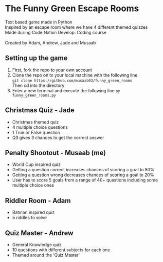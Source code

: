 # The Funny Green Escape Rooms
Text based game made in Python </br>
Inspired by an escape room where we have 4 different themed quizzes </br>
Made during Code Nation Develop: Coding course </br></br>
Created by Adam, Andrew, Jade and Musaab

## Setting up the game

1. First, fork the repo to your own account
2. Clone the repo on to your local machine with the following line </br>
  ``
  git clone https://github.com/musaab03/funny_green_rooms
  ``
  </br>Then cd into the directory
3. Enter a new terminal and execute the following line
   ``
   py funny_green_rooms.py
   ``


## Christmas Quiz - Jade
- Christmas themed quiz
- 4 multiple choice questions
- 1 True or False question
- Q3 gives 3 chances to get the correct answer

## Penalty Shootout - Musaab (me)
- World Cup inspired quiz
- Getting a question correct increases chances of scoring a goal to 80%
- Getting a question wrong decreases chances of scoring a goal to 20%
- User has to score 5 goals from a range of 40+ questions including some multiple choice ones

## Riddler Room - Adam
- Batman inspired quiz
- 5 riddles to solve

## Quiz Master - Andrew
- General Knowledge quiz 
- 10 questions with different subjects for each one
- Themed around the 'Quiz Master'
